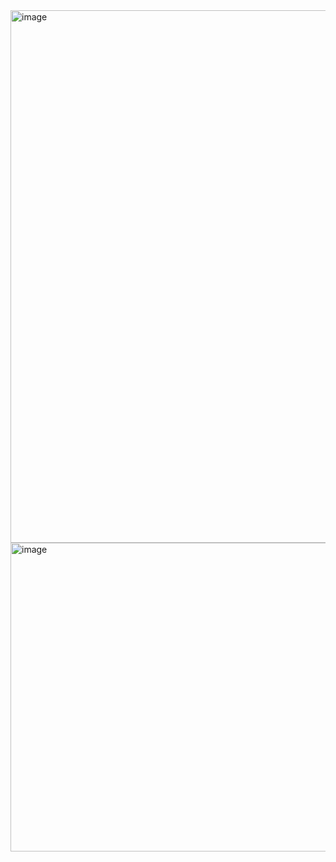<img width="661" height="852" alt="image" src="https://github.com/user-attachments/assets/d417f3b5-37a4-4cb7-85c9-5eb1d3e17cc5" />

<img width="671" height="494" alt="image" src="https://github.com/user-attachments/assets/c8fc258b-3e3f-4da9-80f6-f3456c584419" />









